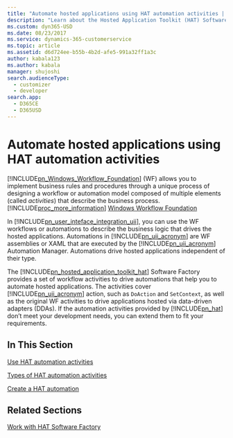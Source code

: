 ```yaml
---
title: "Automate hosted applications using HAT automation activities | MicrosoftDocs"
description: "Learn about the Hosted Application Toolkit (HAT) Software Factory that provides a set of workflow activities to drive automations that help you to automate hosted applications."
ms.custom: dyn365-USD
ms.date: 08/23/2017
ms.service: dynamics-365-customerservice
ms.topic: article
ms.assetid: d6d724ee-b55b-4b2d-afe5-991a32ff1a3c
author: kabala123
ms.author: kabala
manager: shujoshi
search.audienceType: 
  - customizer
  - developer
search.app: 
  - D365CE
  - D365USD
---
```

# Automate hosted applications using HAT automation activities
[!INCLUDE[pn_Windows_Workflow_Foundation](../includes/pn-windows-workflow-foundation.md)] (WF) allows you to implement business rules and procedures through a unique process of designing a workflow or automation model composed of multiple elements (called *activities*) that describe the business process. [!INCLUDE[proc_more_information](../includes/proc-more-information.md)] [Windows Workflow Foundation](http://msdn.microsoft.com/library/dd489441\(v=vs.100\).aspx)  
  
 In [!INCLUDE[pn_user_inteface_integration_uii](../includes/pn-user-interface-integration-uii.md)], you can use the WF workflows or automations to describe the business logic that drives the hosted applications. Automations in [!INCLUDE[pn_uii_acronym](../includes/pn-uii-acronym.md)] are WF assemblies or XAML that are executed by the [!INCLUDE[pn_uii_acronym](../includes/pn-uii-acronym.md)] Automation Manager. Automations drive hosted applications independent of their type.  
  
 The [!INCLUDE[pn_hosted_application_toolkit_hat](../includes/pn-hosted-application-toolkit-hat.md)] Software Factory provides a set of workflow activities to drive automations that help you to automate hosted applications. The activities cover [!INCLUDE[pn_uii_acronym](../includes/pn-uii-acronym.md)] action, such as `DoAction` and `SetContext`, as well as the original WF activities to drive applications hosted via data-driven adapters (DDAs). If the automation activities provided by [!INCLUDE[pn_hat](../includes/pn-hat.md)] don’t meet your development needs, you can extend them to fit your requirements.  
  
## In This Section  
 [Use HAT automation activities](../unified-service-desk/use-hat-automation-activities.md)  
  
 [Types of HAT automation activities](../unified-service-desk/types-of-hat-automation-activities.md)  
  
 [Create a HAT automation](../unified-service-desk/create-hat-automation.md)  
  
## Related Sections  
 [Work with HAT Software Factory](../unified-service-desk/work-with-hat-software-factory.md)
